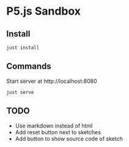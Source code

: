 # P5.js Sandbox

## Install

    just install

## Commands

Start server at http://localhost:8080

    just serve

## TODO

- Use markdown instead of html
- Add reset button next to sketches
- Add button to show source code of sketch
